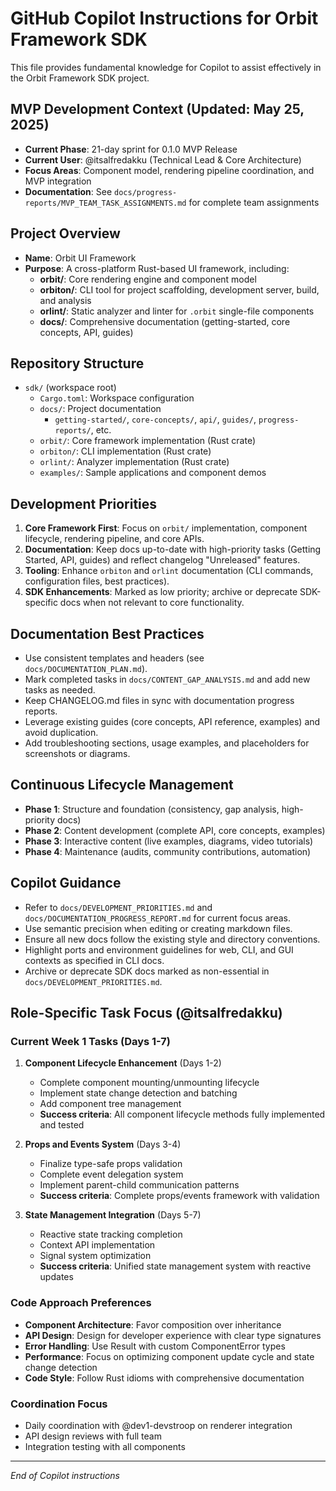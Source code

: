 # GitHub Copilot Instructions for Orbit Framework SDK

This file provides fundamental knowledge for Copilot to assist effectively in the Orbit Framework SDK project.

## MVP Development Context (Updated: May 25, 2025)

- **Current Phase**: 21-day sprint for 0.1.0 MVP Release
- **Current User**: @itsalfredakku (Technical Lead & Core Architecture)
- **Focus Areas**: Component model, rendering pipeline coordination, and MVP integration
- **Documentation**: See `docs/progress-reports/MVP_TEAM_TASK_ASSIGNMENTS.md` for complete team assignments

## Project Overview

- **Name**: Orbit UI Framework
- **Purpose**: A cross-platform Rust-based UI framework, including:
  - **orbit/**: Core rendering engine and component model
  - **orbiton/**: CLI tool for project scaffolding, development server, build, and analysis
  - **orlint/**: Static analyzer and linter for `.orbit` single-file components
  - **docs/**: Comprehensive documentation (getting-started, core concepts, API, guides)

## Repository Structure

- `sdk/` (workspace root)
  - `Cargo.toml`: Workspace configuration
  - `docs/`: Project documentation
    - `getting-started/`, `core-concepts/`, `api/`, `guides/`, `progress-reports/`, etc.
  - `orbit/`: Core framework implementation (Rust crate)
  - `orbiton/`: CLI implementation (Rust crate)
  - `orlint/`: Analyzer implementation (Rust crate)
  - `examples/`: Sample applications and component demos

## Development Priorities

1. **Core Framework First**: Focus on `orbit/` implementation, component lifecycle, rendering pipeline, and core APIs.
2. **Documentation**: Keep docs up-to-date with high-priority tasks (Getting Started, API, guides) and reflect changelog "Unreleased" features.
3. **Tooling**: Enhance `orbiton` and `orlint` documentation (CLI commands, configuration files, best practices).
4. **SDK Enhancements**: Marked as low priority; archive or deprecate SDK-specific docs when not relevant to core functionality.

## Documentation Best Practices

- Use consistent templates and headers (see `docs/DOCUMENTATION_PLAN.md`).
- Mark completed tasks in `docs/CONTENT_GAP_ANALYSIS.md` and add new tasks as needed.
- Keep CHANGELOG.md files in sync with documentation progress reports.
- Leverage existing guides (core concepts, API reference, examples) and avoid duplication.
- Add troubleshooting sections, usage examples, and placeholders for screenshots or diagrams.

## Continuous Lifecycle Management

- **Phase 1**: Structure and foundation (consistency, gap analysis, high-priority docs)
- **Phase 2**: Content development (complete API, core concepts, examples)
- **Phase 3**: Interactive content (live examples, diagrams, video tutorials)
- **Phase 4**: Maintenance (audits, community contributions, automation)

## Copilot Guidance

- Refer to `docs/DEVELOPMENT_PRIORITIES.md` and `docs/DOCUMENTATION_PROGRESS_REPORT.md` for current focus areas.
- Use semantic precision when editing or creating markdown files.
- Ensure all new docs follow the existing style and directory conventions.
- Highlight ports and environment guidelines for web, CLI, and GUI contexts as specified in CLI docs.
- Archive or deprecate SDK docs marked as non-essential in `docs/DEVELOPMENT_PRIORITIES.md`.

## Role-Specific Task Focus (@itsalfredakku)

### Current Week 1 Tasks (Days 1-7)

1. **Component Lifecycle Enhancement** (Days 1-2)
   - Complete component mounting/unmounting lifecycle
   - Implement state change detection and batching
   - Add component tree management
   - **Success criteria**: All component lifecycle methods fully implemented and tested

2. **Props and Events System** (Days 3-4)
   - Finalize type-safe props validation
   - Complete event delegation system
   - Implement parent-child communication patterns
   - **Success criteria**: Complete props/events framework with validation

3. **State Management Integration** (Days 5-7)
   - Reactive state tracking completion
   - Context API implementation
   - Signal system optimization
   - **Success criteria**: Unified state management system with reactive updates

### Code Approach Preferences
   
- **Component Architecture**: Favor composition over inheritance
- **API Design**: Design for developer experience with clear type signatures
- **Error Handling**: Use Result with custom ComponentError types
- **Performance**: Focus on optimizing component update cycle and state change detection
- **Code Style**: Follow Rust idioms with comprehensive documentation

### Coordination Focus

- Daily coordination with @dev1-devstroop on renderer integration
- API design reviews with full team
- Integration testing with all components

---

*End of Copilot instructions*
